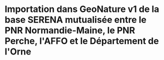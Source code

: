 # Importation dans GeoNature v1 de la base SERENA mutualisée entre le PNR Normandie-Maine, le PNR Perche, l'AFFO et le Département de l'Orne

